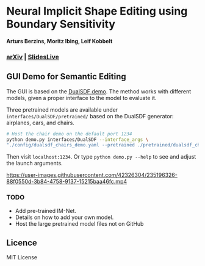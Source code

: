 # Neural Implicit Shape Editing using Boundary Sensitivity
**Arturs Berzins, Moritz Ibing, Leif Kobbelt**
### **[arXiv](https://arxiv.org/abs/2304.12951) | [SlidesLive](https://recorder-v3.slideslive.com/?share=79382&s=70b38e48-82c0-4104-9d01-18983330f331)**

## GUI Demo for Semantic Editing

The GUI is based on the [DualSDF demo](https://github.com/zekunhao1995/DualSDF).
The method works with different models, given a proper interface to the model to evaluate it.

Three pretrained models are available under `interfaces/DualSDF/pretrained/` based on the DualSDF generator: airplanes, cars, and chairs.


```bash
# Host the chair demo on the default port 1234
python demo.py interfaces/DualSDF --interface_args \
"./config/dualsdf_chairs_demo.yaml --pretrained ./pretrained/dualsdf_chairs_demo/epoch_2799.pth"
```
Then visit `localhost:1234`.
Or type `python demo.py --help` to see and adjust the launch arguments.

https://user-images.githubusercontent.com/42326304/235196326-88f0550d-3b84-4758-9137-15215baa46fc.mp4

### TODO
- Add pre-trained IM-Net.
- Details on how to add your own model.
- Host the large pretrained model files not on GitHub

## Licence
MIT License
